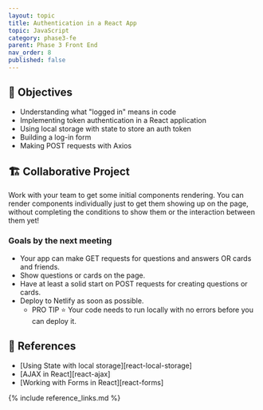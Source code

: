 ```yaml
---
layout: topic
title: Authentication in a React App
topic: JavaScript
category: phase3-fe
parent: Phase 3 Front End
nav_order: 8
published: false
---
```


## 🎯 Objectives

- Understanding what "logged in" means in code
- Implementing token authentication in a React application
- Using local storage with state to store an auth token
- Building a log-in form
- Making POST requests with Axios

## 🏗️ Collaborative Project

Work with your team to get some initial components rendering. You can render components individually just to get them showing up on the page, without completing the conditions to show them or the interaction between them yet!

### Goals by the next meeting

- Your app can make GET requests for questions and answers OR cards and friends.
- Show questions or cards on the page.
- Have at least a solid start on POST requests for creating questions or cards.
- Deploy to Netlify as soon as possible.
    - PRO TIP ⭐ Your code needs to run locally with no errors before you can deploy it.

## 🔖 References

- [Using State with local storage][react-local-storage]
- [AJAX in React][react-ajax]
- [Working with Forms in React][react-forms]

{% include reference_links.md %}
